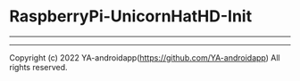 # RaspberryPi-UnicornHatHD-Init

---

---

Copyright (c) 2022 YA-androidapp(https://github.com/YA-androidapp) All rights reserved.
